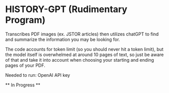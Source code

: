 # HISTORY-GPT (Rudimentary Program)
Transcribes PDF images (ex. JSTOR articles) then utilizes chatGPT to find and summarize the information you may be looking for.

The code accounts for token limit (so you should never hit a token limit), but the model itself is overwhelmed at around 10 pages of text, so just be aware of that and take it into account when choosing your starting and ending pages of your PDF. 


Needed to run:
OpenAI API key 



** In Progress **
